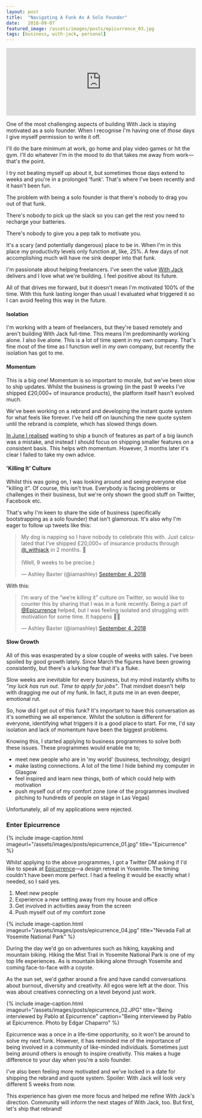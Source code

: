 ```yaml
---
layout: post
title:  "Navigating A Funk As A Solo Founder"
date:   2018-09-07
featured_image: /assets/images/posts/epicurrence_03.jpg
tags: [business, with-jack, personal]
---
```


<iframe src='https://share.transistor.fm/e/1aed6ea8' width='100%' height='180' frameborder='0' scrolling='no' seamless='true'></iframe>

One of the most challenging aspects of building With Jack is staying motivated as a solo founder. When I recognise I'm having one of *those* days I give myself permission to write it off.

I'll do the bare minimum at work, go home and play video games or hit the gym. I'll do whatever I'm in the mood to do that takes me away from work—that's the point.

I try not beating myself up about it, but sometimes those days extend to weeks and you're in a prolonged 'funk'. That's where I've been recently and it hasn't been fun.

The problem with being a solo founder is that there's nobody to drag you out of that funk.

There's nobody to pick up the slack so you can get the rest you need to recharge your batteries.

There's nobody to give you a pep talk to motivate you.

It's a scary (and potentially dangerous) place to be in. When I'm in this place my productivity levels only function at, like, 25%. A few days of not accomplishing much will have me sink deeper into that funk.

I'm passionate about helping freelancers. I've seen the value <a href="https://withjack.co.uk">With Jack</a> delivers and I love what we're building. I feel positive about its future.

All of that drives me forward, but it doesn't mean I'm motivated 100% of the time. With this funk lasting longer than usual I evaluated what triggered it so I can avoid feeling this way in the future.

<h4>Isolation</h4>

I'm working with a team of freelancers, but they're based remotely and aren't building With Jack full-time. This means I'm predominantly working alone. I also live alone. This is a lot of time spent in my own company. That's fine most of the time as I function well in my own company, but recently the isolation has got to me.

<h4>Momentum</h4>

This is a big one! Momentum is so important to morale, but we've been slow to ship updates. Whilst the business is growing (in the past 9 weeks I've shipped £20,000+ of insurance products), the platform itself hasn't evolved much.

We've been working on a rebrand and developing the instant quote system for what feels like forever. I've held off on launching the new quote system until the rebrand is complete, which has slowed things down.

<a href="https://twitter.com/iamashley/status/1003587994954149888">In June I realised</a> waiting to ship a bunch of features as part of a big launch was a mistake, and instead I should focus on shipping smaller features on a consistent basis. This helps with momentum. However, 3 months later it's clear I failed to take my own advice.

<h4>'Killing It' Culture</h4>

Whilst this was going on, I was looking around and seeing everyone else "killing it". Of course, this isn't true. Everybody is facing problems or challenges in their business, but we're only shown the good stuff on Twitter, Facebook etc. 

That's why I'm keen to share the side of business (specifically bootstrapping as a solo founder) that isn't glamorous. It's also why I'm eager to follow up tweets like this:

<blockquote class="twitter-tweet" data-lang="en"><p lang="en" dir="ltr">My dog is napping so I have nobody to celebrate this with. Just calculated that I’ve shipped £20,000+ of insurance products through <a href="https://twitter.com/_withjack?ref_src=twsrc%5Etfw">@_withjack</a> in 2 months. 💃<br><br>(Well, 9 weeks to be precise.)</p>&mdash; Ashley Baxter (@iamashley) <a href="https://twitter.com/iamashley/status/1036996268051050497?ref_src=twsrc%5Etfw">September 4, 2018</a></blockquote>
<script async src="https://platform.twitter.com/widgets.js" charset="utf-8"></script>

With this:

<blockquote class="twitter-tweet" data-lang="en"><p lang="en" dir="ltr">I’m wary of the “we’re killing it” culture on Twitter, so would like to counter this by sharing that I was in a funk recently. Being a part of <a href="https://twitter.com/Epicurrence?ref_src=twsrc%5Etfw">@Epicurrence</a> helped, but I was feeling isolated and struggling with motivation for some time. It happens 🤷‍♀️</p>&mdash; Ashley Baxter (@iamashley) <a href="https://twitter.com/iamashley/status/1037000772049952768?ref_src=twsrc%5Etfw">September 4, 2018</a></blockquote>
<script async src="https://platform.twitter.com/widgets.js" charset="utf-8"></script>

<h4>Slow Growth</h4>

All of this was exasperated by a slow couple of weeks with sales. I've been spoiled by good growth lately. Since March the figures have been growing consistently, but there's a lurking fear that it's a fluke.

Slow weeks are inevitable for every business, but my mind instantly shifts to _"my luck has run out. Time to apply for jobs"_. That mindset doesn't help with dragging me out of my funk. In fact, it puts me in an even deeper, emotional rut.

So, how did I get out of this funk? It's important to have this conversation as it's something we all experience. Whilst the solution is different for everyone, identifying what triggers it is a good place to start. For me, I'd say isolation and lack of momentum have been the biggest problems.

Knowing this, I started applying to business programmes to solve both these issues. These programmes would enable me to;

* meet new people who are in 'my world' (business, technology, design)
* make lasting connections. A lot of the time I hide behind my computer in Glasgow
* feel inspired and learn new things, both of which could help with motivation
* push myself out of my comfort zone (one of the programmes involved pitching to hundreds of people on stage in Las Vegas)

Unfortunately, all of my applications were rejected.

<h3>Enter Epicurrence</h3>

{% include image-caption.html imageurl="/assets/images/posts/epicurrence_01.jpg" title="Epicurrence" %}

Whilst applying to the above programmes, I got a Twitter DM asking if I'd like to speak at <a href="https://epicurrence.com">Epicurrence</a>—a design retreat in Yosemite. The timing couldn't have been more perfect. I had a feeling it would be exactly what I needed, so I said yes.

1. Meet new people
2. Experience a new setting away from my house and office
3. Get involved in activities away from the screen
4. Push myself out of my comfort zone

{% include image-caption.html imageurl="/assets/images/posts/epicurrence_04.jpg" title="Nevada Fall at Yosemite National Park" %}

During the day we'd go on adventures such as hiking, kayaking and mountain biking. Hiking the Mist Trail in Yosemite National Park is one of my top life experiences. As is mountain biking alone through Yosemite and coming face-to-face with a coyote.

As the sun set, we'd gather around a fire and have candid conversations about burnout, diversity and creativity. All egos were left at the door. This was about creatives connecting on a level beyond just work.

{% include image-caption.html imageurl="/assets/images/posts/epicurrence_02.JPG" title="Being interviewed by Pablo at Epicurrence" caption="Being interviewed by Pablo at Epicurrence. Photo by Edgar Chaparro" %}

Epicurrence was a once in a life-time opportunity, so it won't be around to solve my next funk. However, it has reminded me of the importance of being involved in a community of like-minded individuals. Sometimes just being around others is enough to inspire creativity. This makes a huge difference to your day when you're a solo founder.

I've also been feeling more motivated and we've locked in a date for shipping the rebrand and quote system. Spoiler: With Jack will look very different 5 weeks from now.

This experience has given me more focus and helped me refine With Jack's direction. Community will inform the next stages of With Jack, too. But first, let's ship that rebrand!
